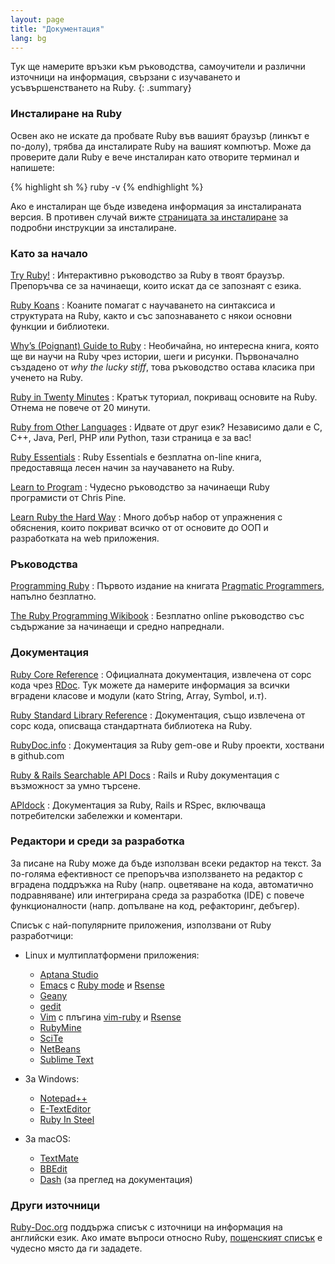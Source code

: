 ```yaml
---
layout: page
title: "Документация"
lang: bg
---
```


Тук ще намерите връзки към ръководства, самоучители и различни източници
на информация, свързани с изучаването и усъвършенстването на Ruby.
{: .summary}

### Инсталиране на Ruby

Освен ако не искате да пробвате Ruby във вашият браузър (линкът е по-долу),
трябва да инсталирате Ruby на вашият компютър.
Може да проверите дали Ruby е вече инсталиран като отворите терминал
и напишете:

{% highlight sh %}
ruby -v
{% endhighlight %}

Ако е инсталиран ще бъде изведена информация за инсталираната версия.
В противен случай вижте [страницата за инсталиране](installation/)
за подробни инструкции за инсталиране.

### Като за начало

[Try Ruby!][1]
: Интерактивно ръководство за Ruby в твоят браузър. Препоръчва се за начинаещи,
  които искат да се запознаят с езика.

[Ruby Koans][2]
: Коаните помагат с научаването на синтаксиса и структурата на Ruby,
  както и със запознаването с някои основни функции и библиотеки.

[Why’s (Poignant) Guide to Ruby][5]
: Необичайна, но интересна книга, която ще ви научи на Ruby чрез
  истории, шеги и рисунки. Първоначално създадено от *why the lucky stiff*,
  това ръководство остава класика при ученето на Ruby.

[Ruby in Twenty Minutes](/bg/documentation/quickstart/)
: Кратък туториал, покриващ основите на Ruby. Отнема не повече от 20 минути.

[Ruby from Other Languages](/bg/documentation/ruby-from-other-languages/)
: Идвате от друг език? Независимо дали е C, C++, Java, Perl, PHP или
  Python, тази страница е за вас!

[Ruby Essentials][7]
: Ruby Essentials е безплатна on-line книга, предоставяща лесен начин за
  научаването на Ruby.

[Learn to Program][8]
: Чудесно ръководство за начинаещи Ruby програмисти от Chris Pine.

[Learn Ruby the Hard Way][38]
: Много добър набор от упражнения с обяснения, които покриват всичко от
  от основите до ООП и разработката на web приложения.

### Ръководства

[Programming Ruby][9]
: Първото издание на книгата [Pragmatic Programmers][10], напълно
  безплатно.

[The Ruby Programming Wikibook][12]
: Безплатно online ръководство със съдържание за начинаещи и средно
  напреднали.

### Документация

[Ruby Core Reference][13]
: Официалната документация, извлечена от сорс кода чрез [RDoc][14]. Тук
  можете да намерите информация за всички вградени класове и модули
  (като String, Array, Symbol, и.т).

[Ruby Standard Library Reference][15]
: Документация, също извлечена от сорс кода, описваща стандартната
  библиотека на Ruby.

[RubyDoc.info][16]
: Документация за Ruby gem-ове и Ruby проекти, хоствани в github.com

[Ruby & Rails Searchable API Docs][17]
: Rails и Ruby документация с възможност за умно търсене.

[APIdock][18]
: Документация за Ruby, Rails и RSpec, включваща потребителски забележки и
  коментари.

### Редактори и среди за разработка

За писане на Ruby може да бъде използван всеки редактор на текст. За
по-голяма ефективност се препоръчва използването на редактор с вградена
поддръжка на Ruby (напр. оцветяване на кода, автоматично подравняване)
или интегрирана среда за разработка (IDE) с повече функционалности (напр.
допълване на код, рефакторинг, дебъгер).

Списък с най-популярните приложения, използвани от Ruby разработчици:

* Linux и мултиплатформени приложения:
  * [Aptana Studio][19]
  * [Emacs][20] с [Ruby mode][21] и [Rsense][22]
  * [Geany][23]
  * [gedit][24]
  * [Vim][25] с плъгина [vim-ruby][26] и [Rsense][22]
  * [RubyMine][27]
  * [SciTe][28]
  * [NetBeans][36]
  * [Sublime Text][37]

* За Windows:
  * [Notepad++][29]
  * [E-TextEditor][30]
  * [Ruby In Steel][31]

* За macOS:
  * [TextMate][32]
  * [BBEdit][33]
  * [Dash][39] (за преглед на документация)

### Други източници

[Ruby-Doc.org][34] поддържа списък с източници на информация на
английски език.
Ако имате въпроси относно Ruby, [пощенският списък](/bg/community/mailing-lists/)
е чудесно място да ги зададете.

[1]: https://try.ruby-lang.org/
[2]: http://rubykoans.com/
[5]: https://poignant.guide
[7]: http://www.techotopia.com/index.php/Ruby_Essentials
[8]: http://pine.fm/LearnToProgram/
[9]: http://www.ruby-doc.org/docs/ProgrammingRuby/
[10]: http://pragmaticprogrammer.com/titles/ruby/index.html
[12]: http://en.wikibooks.org/wiki/Ruby_programming_language
[13]: http://www.ruby-doc.org/core
[14]: https://ruby.github.io/rdoc/
[15]: http://www.ruby-doc.org/stdlib
[16]: http://www.rubydoc.info/
[17]: http://rubydocs.org/
[18]: http://apidock.com/
[19]: http://www.aptana.com/
[20]: http://www.gnu.org/software/emacs/
[21]: http://www.emacswiki.org/emacs/RubyMode
[22]: http://rsense.github.io/
[23]: http://www.geany.org/
[24]: http://projects.gnome.org/gedit/screenshots.html
[25]: http://www.vim.org/
[26]: https://github.com/vim-ruby/vim-ruby
[27]: http://www.jetbrains.com/ruby/
[28]: http://www.scintilla.org/SciTE.html
[29]: http://notepad-plus-plus.org/
[30]: http://www.e-texteditor.com/
[31]: http://www.sapphiresteel.com/
[32]: http://macromates.com/
[33]: https://www.barebones.com/products/bbedit/
[34]: http://ruby-doc.org
[36]: https://netbeans.org/
[37]: http://www.sublimetext.com/
[38]: https://learncodethehardway.org/ruby/
[39]: http://kapeli.com/dash
